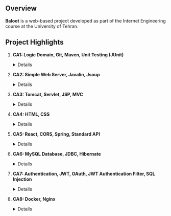 ## Overview
**Baloot** is a web-based project developed as part of the Internet Engineering course at the University of Tehran.

## Project Highlights

1. **CA1: Logic Domain, Git, Maven, Unit Testing (JUnit)**
   <details>This phase delves into the logic domain of the project, utilizing version control with Git, building with Maven, and ensuring code integrity through unit testing with JUnit.</details>

2. **CA2: Simple Web Server, Javalin, Jsoup**
   <details>
   Here, the focus shifts to implementing a basic web server using Javalin while integrating Jsoup for web scraping tasks.

3. **CA3: Tomcat, Servlet, JSP, MVC**
   <details>
   The project advances to more complex server architecture in this phase by employing Tomcat, Servlets, and JavaServer Pages (JSP) within the Model-View-Controller (MVC) framework.

4. **CA4: HTML, CSS**
   <details>
   The project turns its attention to user interface design, covering the basics of HTML and CSS to enhance the visual presentation of the web application.

5. **CA5: React, CORS, Spring, Standard API**
   <details>
   Building on the foundation, this phase introduces React for dynamic front-end interaction, addresses Cross-Origin Resource Sharing (CORS), and integrates Spring for server-side functionality through a standard API.

6. **CA6: MySQL Database, JDBC, Hibernate**
   <details>
   Data management takes the spotlight with the introduction of a MySQL database, utilizing JDBC for database connectivity, and implementing Hibernate for effective database interaction.

7. **CA7: Authentication, JWT, OAuth, JWT Authentication Filter, SQL Injection**
   <details>
   Security becomes a priority with a focus on user authentication and authorization. This phase covers topics such as implementing authentication with JSON Web Tokens (JWT), OAuth, employing JWT Authentication Filters, and safeguarding against SQL injection attacks.

8. **CA8: Docker, Nginx**
   <details>
   The final phase explores containerization using Docker, allowing for streamlined deployment. Additionally, Nginx is introduced to manage web server tasks and enhance the application's scalability and performance.
